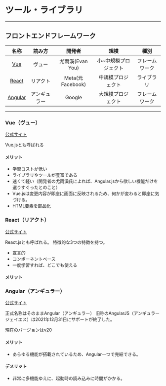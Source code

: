 # ツール・ライブラリ

---

## フロントエンドフレームワーク

| 名称 | 読み方 | 開発者 | 規模 | 種別 |
| :-: | :-: | :-: | :-: | :-: |
| [Vue](#vueヴュー) | ヴュー | 尤雨溪(Evan You) | 小~中規模プロジェクト | フレームワーク |
| [React](#reactリアクト) | リアクト | Meta(元Facebook) | 中規模プロジェクト | ライブラリ |
| [Angular](#angularアンギュラー) | アンギュラー | Google | 大規模プロジェクト | フレームワーク |

---

### Vue（ヴュー）

[公式サイト](https://ja.vuejs.org/)

Vue.jsとも呼ばれる

#### メリット

* 学習コストが低い
* ライブラリやツールが豊富である
* 速くて軽い（開発者の尤雨溪氏によれば、Angular.jsから欲しい機能だけを選りすぐったとのこと）
* Vue.jsは変更内容が即座に画面に反映されるため、何かが変わると即座に気づける。
* HTML要素を部品化

### React（リアクト）

[公式サイト](https://ja.react.dev/)

React.jsとも呼ばれる。
特徴的な3つの特徴を持つ。

* 宣言的
* コンポーネントベース
* 一度学習すれば、どこでも使える

#### メリット

### Angular（アンギュラー）

[公式サイト](https://angular.jp/)

正式名称はそのままAngular（アンギュラー）
旧称のAngularJS（アンギュラージェイエス）は2021年12月31日にサポートが終了した。

現在のバージョンはv20

#### メリット

* あらゆる機能が搭載されているため、Angular一つで完結できる。

#### デメリット

* 非常に多機能ゆえに、起動時の読み込みに時間がかかる。
